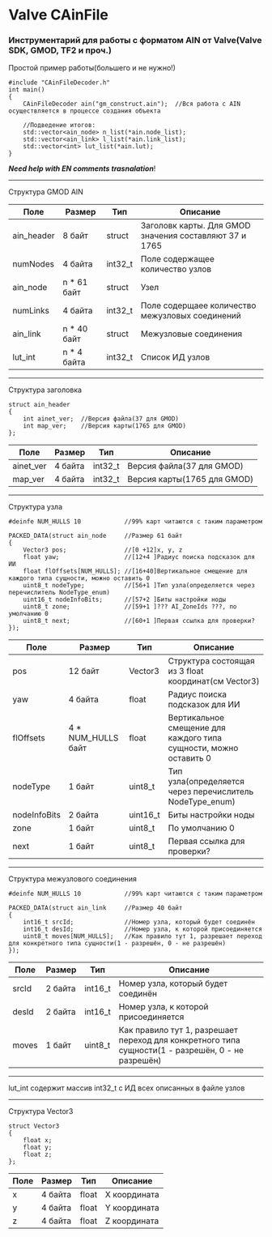 # Valve CAinFile

### Инструментарий для работы с форматом AIN от Valve(Valve SDK, GMOD, TF2 и проч.)

Простой пример работы(большего и не нужно!)
```
#include "CAinFileDecoder.h"
int main()
{
    CAinFileDecoder ain("gm_construct.ain");  //Вся работа с AIN осуществляется в процессе создания объекта

    //Подведение итогов:
    std::vector<ain_node> n_list(*ain.node_list);
    std::vector<ain_link> l_list(*ain.link_list);
    std::vector<int> lut_list(*ain.lut);
}
```

***Need help with EN comments trasnalation***!

***

Структура GMOD AIN

|Поле|Размер|Тип|Описание|
|--|--|--|--|
|ain_header|8 байт|struct|Заголовк карты. Для GMOD значения составляют 37 и 1765|
|numNodes|4 байта|int32_t|Поле содержащее количество узлов|
|ain_node|n * 61 байт|struct|Узел|
|numLinks|4 байта|int32_t|Поле содерщаее количество межузловых соединений|
|ain_link|n * 40 байт|struct|Межузловые соединения|
|lut_int|n * 4 байта|int32_t|Список ИД узлов|

***

Структура заголовка

```
struct ain_header
{
    int ainet_ver;  //Версия файла(37 для GMOD)
    int map_ver;    //Версия карты(1765 для GMOD)
};
```

|Поле|Размер|Тип|Описание|
|--|--|--|--|
|ainet_ver|4 байта|int32_t|Версия файла(37 для GMOD)|
|map_ver|4 байта|int32_t|Версия карты(1765 для GMOD)|

***

Структура узла

```
#deinfe NUM_HULLS 10            //99% карт читаются с таким параметром

PACKED_DATA(struct ain_node     //Размер 61 байт
{
    Vector3 pos;                //[0 +12]x, y, z
    float yaw;                  //[12+4 ]Радиус поиска подсказок для ИИ
    float flOffsets[NUM_HULLS]; //[16+40]Вертикальное смещение для каждого типа сущности, можно оставить 0
    uint8_t nodeType;           //[56+1 ]Тип узла(определяется через перечислитель NodeType_enum)
    uint16_t nodeInfoBits;      //[57+2 ]Биты настройки ноды
    uint8_t zone;               //[59+1 ]??? AI_ZoneIds ???, по умолчанию 0
    uint8_t next;               //[60+1 ]Первая ссылка для проверки?
});
```

|Поле|Размер|Тип|Описание|
|--|--|--|--|
|pos|12 байт|Vector3|Структура состоящая из 3 float координат(см Vector3)|
|yaw|4 байта|float|Радиус поиска подсказок для ИИ|
|flOffsets|4 * NUM_HULLS байт|float|Вертикальное смещение для каждого типа сущности, можно оставить 0|
|nodeType|1 байт|uint8_t|Тип узла(определяется через перечислитель NodeType_enum)|
|nodeInfoBits|2 байта|uint16_t|Биты настройки ноды|
|zone|1 байт|uint8_t|По умолчанию 0|
|next|1 байт|uint8_t|Первая ссылка для проверки?|

***

Структура межузлового соединения

```
#deinfe NUM_HULLS 10            //99% карт читаются с таким параметром

PACKED_DATA(struct ain_link     //Размер 40 байт
{                       
    int16_t srcId;              //Номер узла, который будет соединён
    int16_t desId;              //Номер узла, к которой присоединяется
    uint8_t moves[NUM_HULLS];   //Как правило тут 1, разрешает переход для конкретного типа сущности(1 - разрешён, 0 - не разрешён)
});
```

|Поле|Размер|Тип|Описание|
|--|--|--|--|
|srcId|2 байта|int16_t|Номер узла, который будет соединён|
|desId|2 байта|int16_t|Номер узла, к которой присоединяется|
|moves|1 байт|uint8_t|Как правило тут 1, разрешает переход для конкретного типа сущности(1 - разрешён, 0 - не разрешён)|

***

lut_int содержит массив int32_t с ИД всех описанных в файле узлов

***

Структура Vector3

```
struct Vector3
{
    float x;
    float y;
    float z;
};
```

|Поле|Размер|Тип|Описание|
|--|--|--|--|
|x|4 байта|float|X координата|
|y|4 байта|float|Y координата|
|z|4 байта|float|Z координата|
